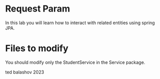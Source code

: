 # Request Param
In this lab you will learn how to interact with related entities using spring JPA.

# Files to modify
You should modify only the StudentService in the Service package.

ted balashov 2023